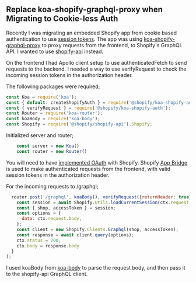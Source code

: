 ## Replace koa-shopify-graphql-proxy when Migrating to Cookie-less Auth

Recently I was migrating an embedded Shopify app from cookie based authentication to use [session tokens](https://shopify.dev/apps/auth/oauth/session-tokens). The app was using [koa-shopify-graphql-proxy](https://www.npmjs.com/package/@shopify/koa-shopify-graphql-proxy) to proxy requests from the frontend, to Shopify's GraphQL API. I wanted to use [shopify-api](https://www.npmjs.com/package/@shopify/shopify-api) instead.

On the frontend I had Apollo client setup to use authenticatedFetch to send requests to the backend. I needed a way to use verifyRequest to check the incoming session tokens in the authorization header. 

The following packages were required;

```javascript
const Koa = require('koa');
const { default: createShopifyAuth } = require('@shopify/koa-shopify-auth');
const { verifyRequest } = require('@shopify/koa-shopify-auth');
const Router = require('koa-router');
const koaBody = require('koa-body');
const Shopify = require('@shopify/shopify-api').Shopify;

``` 

Initialized server and router;

```javascript
    const server = new Koa()
    const router = new Router()
``` 

You will need to have [implemented OAuth](https://shopify.dev/apps/auth/oauth) with Shopify. Shopify [App Bridge](https://shopify.dev/apps/tools/app-bridge) is used to make authenticated requests from the frontend, with valid session tokens in the authorization header.

For the incoming requests to /graphql;

```javascript
  router.post('/graphql', koaBody(), verifyRequest({returnHeader: true}), async (ctx) => {
    const session = await Shopify.Utils.loadCurrentSession(ctx.request, ctx.response, false);
    const { shop, accessToken } = session;
    const options = {
      data: ctx.request.body,
    };
    const client = new Shopify.Clients.Graphql(shop, accessToken);
    const response = await client.query(options);
    ctx.status = 200;
    ctx.body = response.body
  }
);
``` 

I used koaBody from [koa-body](https://www.npmjs.com/package/koa-body) to parse the request body, and then pass it to the shopify-api GraphQL client.




